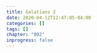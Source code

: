 ```yaml
---
title: Galatians 2
date: 2020-04-12T12:47:05-04:00
categories: []
tags: []
chapter: "002"
inprogress: false
---
```


